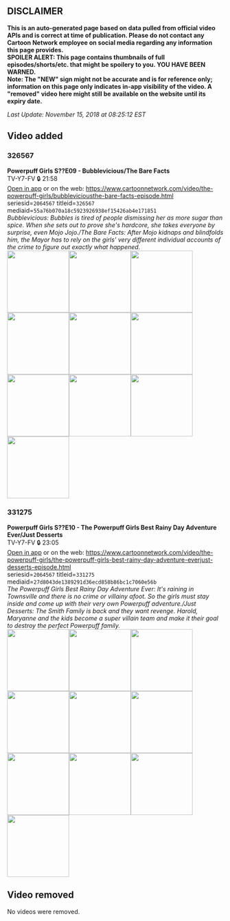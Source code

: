 ## DISCLAIMER
**This is an auto-generated page based on data pulled from official video APIs and is correct at time of publication. Please do not contact any Cartoon Network employee on social media regarding any information this page provides.**  
**SPOILER ALERT: This page contains thumbnails of full episodes/shorts/etc. that might be spoilery to you. YOU HAVE BEEN WARNED.**  
**Note: The "NEW" sign might not be accurate and is for reference only; information on this page only indicates in-app visibility of the video. A "removed" video here might still be available on the website until its expiry date.**  

_Last Update: November 15, 2018 at 08:25:12 EST_
## Video added
### 326567
**Powerpuff Girls S??E09 - Bubblevicious/The Bare Facts**  
TV-Y7-FV 🔒 21:58  
[Open in app](https://tinyurl.com/y7s7vfq9) or on the web: https://www.cartoonnetwork.com/video/the-powerpuff-girls/bubbleviciousthe-bare-facts-episode.html  
seriesid=`2064567` titleid=`326567` mediaid=`55a76b070a18c5923926938ef15426ab4e171851`  
_Bubblevicious: Bubbles is tired of people dismissing her as more sugar than spice. When she sets out to prove she's hardcore, she takes everyone by surprise, even Mojo Jojo./The Bare Facts: After Mojo kidnaps and blindfolds him, the Mayor has to rely on the girls' very different individual accounts of the crime to figure out exactly what happened._  
<a href="https://s3.amazonaws.com/cn-orchestrator/326567_001_1280x720.jpg"><img src="https://s3.amazonaws.com/cn-orchestrator/326567_001_640x360.jpg" height="144px" /></a><a href="https://s3.amazonaws.com/cn-orchestrator/326567_002_1280x720.jpg"><img src="https://s3.amazonaws.com/cn-orchestrator/326567_002_640x360.jpg" height="144px" /></a><a href="https://s3.amazonaws.com/cn-orchestrator/326567_003_1280x720.jpg"><img src="https://s3.amazonaws.com/cn-orchestrator/326567_003_640x360.jpg" height="144px" /></a><a href="https://s3.amazonaws.com/cn-orchestrator/326567_004_1280x720.jpg"><img src="https://s3.amazonaws.com/cn-orchestrator/326567_004_640x360.jpg" height="144px" /></a><a href="https://s3.amazonaws.com/cn-orchestrator/326567_005_1280x720.jpg"><img src="https://s3.amazonaws.com/cn-orchestrator/326567_005_640x360.jpg" height="144px" /></a><a href="https://s3.amazonaws.com/cn-orchestrator/326567_006_1280x720.jpg"><img src="https://s3.amazonaws.com/cn-orchestrator/326567_006_640x360.jpg" height="144px" /></a><a href="https://s3.amazonaws.com/cn-orchestrator/326567_007_1280x720.jpg"><img src="https://s3.amazonaws.com/cn-orchestrator/326567_007_640x360.jpg" height="144px" /></a><a href="https://s3.amazonaws.com/cn-orchestrator/326567_008_1280x720.jpg"><img src="https://s3.amazonaws.com/cn-orchestrator/326567_008_640x360.jpg" height="144px" /></a><a href="https://s3.amazonaws.com/cn-orchestrator/326567_009_1280x720.jpg"><img src="https://s3.amazonaws.com/cn-orchestrator/326567_009_640x360.jpg" height="144px" /></a><a href="https://s3.amazonaws.com/cn-orchestrator/326567_010_1280x720.jpg"><img src="https://s3.amazonaws.com/cn-orchestrator/326567_010_640x360.jpg" height="144px" /></a>
### 331275
**Powerpuff Girls S??E10 - The Powerpuff Girls Best Rainy Day Adventure Ever/Just Desserts**  
TV-Y7-FV 🔒 23:05  
[Open in app](https://tinyurl.com/y92hpess) or on the web: https://www.cartoonnetwork.com/video/the-powerpuff-girls/the-powerpuff-girls-best-rainy-day-adventure-everjust-desserts-episode.html  
seriesid=`2064567` titleid=`331275` mediaid=`27d8043de1389291d36ecd858b86bc1c7060e56b`  
_The Powerpuff Girls Best Rainy Day Adventure Ever: It's raining in Townsville and there is no crime or villainy afoot. So the girls must stay inside and come up with their very own Powerpuff adventure./Just Desserts: The Smith Family is back and they want revenge. Harold, Maryanne and the kids become a super villain team and make it their goal to destroy the perfect Powerpuff family._  
<a href="https://s3.amazonaws.com/cn-orchestrator/331275_001_1280x720.jpg"><img src="https://s3.amazonaws.com/cn-orchestrator/331275_001_640x360.jpg" height="144px" /></a><a href="https://s3.amazonaws.com/cn-orchestrator/331275_002_1280x720.jpg"><img src="https://s3.amazonaws.com/cn-orchestrator/331275_002_640x360.jpg" height="144px" /></a><a href="https://s3.amazonaws.com/cn-orchestrator/331275_003_1280x720.jpg"><img src="https://s3.amazonaws.com/cn-orchestrator/331275_003_640x360.jpg" height="144px" /></a><a href="https://s3.amazonaws.com/cn-orchestrator/331275_004_1280x720.jpg"><img src="https://s3.amazonaws.com/cn-orchestrator/331275_004_640x360.jpg" height="144px" /></a><a href="https://s3.amazonaws.com/cn-orchestrator/331275_005_1280x720.jpg"><img src="https://s3.amazonaws.com/cn-orchestrator/331275_005_640x360.jpg" height="144px" /></a><a href="https://s3.amazonaws.com/cn-orchestrator/331275_006_1280x720.jpg"><img src="https://s3.amazonaws.com/cn-orchestrator/331275_006_640x360.jpg" height="144px" /></a><a href="https://s3.amazonaws.com/cn-orchestrator/331275_007_1280x720.jpg"><img src="https://s3.amazonaws.com/cn-orchestrator/331275_007_640x360.jpg" height="144px" /></a><a href="https://s3.amazonaws.com/cn-orchestrator/331275_008_1280x720.jpg"><img src="https://s3.amazonaws.com/cn-orchestrator/331275_008_640x360.jpg" height="144px" /></a><a href="https://s3.amazonaws.com/cn-orchestrator/331275_009_1280x720.jpg"><img src="https://s3.amazonaws.com/cn-orchestrator/331275_009_640x360.jpg" height="144px" /></a><a href="https://s3.amazonaws.com/cn-orchestrator/331275_010_1280x720.jpg"><img src="https://s3.amazonaws.com/cn-orchestrator/331275_010_640x360.jpg" height="144px" /></a>
## Video removed
No videos were removed.

